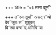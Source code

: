 +++
title = "०३ तस्य द्युमाँ"

+++
त᳓स्य द्युमाँ᳓ असद् र᳓थो  
देव᳓जूतः स᳓ शूशुवत्  
वि᳓श्वा वन्व᳓न्न् अमित्रि᳓या